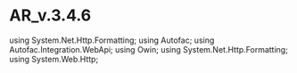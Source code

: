 # AR_v.3.4.6

using System.Net.Http.Formatting;
using Autofac;
using Autofac.Integration.WebApi;
using Owin;
using System.Net.Http.Formatting;
using System.Web.Http;

